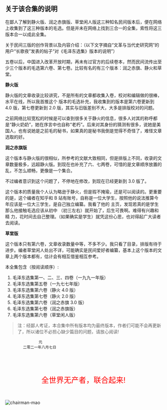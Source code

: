 ## 关于该合集的说明

在鄙人了解到静火版、润之赤旗版、草堂闲人版这三种知名民间版本后，便在网络上收集到了这三种版本的毛选。但是并未在网络上找到三合一的全集，索性将这三版本合一以成此全集。

关于民间三版的创作背景以及内容介绍：（以下文字摘自“文革与当代史研究网”的用户“长歌夜”发表的帖子“对《毛泽东选集》版本的说明”）

五卷以后，中国进入改革开放时期，再未有过官方的后续卷本，然而民间流传出至少三个版本的毛选第六卷、第七卷。比较有名的有三个版本：润之赤旗、静火和草堂。

**静火版**

静火版的文章收录比较讲究，不是所有的文章都收集入卷，校对和编辑做的很棒，水平在线，所以我首推这个 版本的毛选补充，我收集到的版本是第六卷更新到 4.0 版，第七卷更新到 2.0 版，其实与旧版差别不大，大多是排版校对的问题。

之前网络比较宽松的时候是可以查到很多关于静火的信息，很多人对其的称呼都是“静火奶奶”，她在序言中也自称“老朽”。后来对其身份的猜测有很多，说她是美国人，也有说她是之前毛的秘书，如果真的是秘书我倒是觉得不奇怪了，难怪文章选取的好。

**润之赤旗版**

这个版本与静火版的很相似，所参考的文献大致相同，但是排版上不同，收录的文章数量极多，远超静火版。到现在也补充了六、七两卷，可惜的是文章顺序放置的乱，不怎么顺畅，更像是一个集合。

不过编者意识到这个问题了，不停地在修改，到现在已经更新到 3.0 版了。

这个版本的质量我个人认为略逊于静火，但是瑕不掩瑜，还是可以阅读的。更重要的是，这个编者在知乎和 B 站有账号，自称是一位大学生，按照他的说法推算今年应该是一位大三学生，是自己独立编纂。我看了他的 主页，发现若真的是学生那么他接触毛选应该从初中 （初三左右）就开始了，后生可畏啊。难得有兴趣和精 力，花时间去自己整理。（如果确实是学生）就凭这份心思，也对得起广大读者去阅读。

**草堂版**

这个版本只有第六卷，文章收录数量中等，不多不少。我只看了目录，排版有待于进步。编者草堂闲人处出不详，可能确实是民间爱好者编纂，基本上这个版本的文章上两个版本都有，估计会有相互借鉴相互参考。

本全集包含（按阅读顺序）:

1. 毛泽东选集第一、二、三、四卷（一九九一年版）
1. 毛泽东选集第五卷（一九七七年版）
1. 毛泽东选集第六卷（静火 4.0 版）
1. 毛泽东选集第七卷（静火 2.0 版）
1. 毛泽东选集第六卷（润之赤旗 3.0 版）
1. 毛泽东选集第七卷（润之赤旗版）
1. 毛泽东选集第六卷（草堂闲人版）

> 注：经鄙人考证，本合集中所有版本均为最终版本，作者们可能不会再更新了，所以诸位不必担心缺少篇目的问题，请放心阅读!


                   元
            二零二一年八月七日


<br/><br/><br/>

<center style="font-size:x-large;color:red;"> 全世界无产者，联合起来! </center>
<br/><br/>

![chairman-mao](./css/chairman-mao.jpg "毛泽东")
